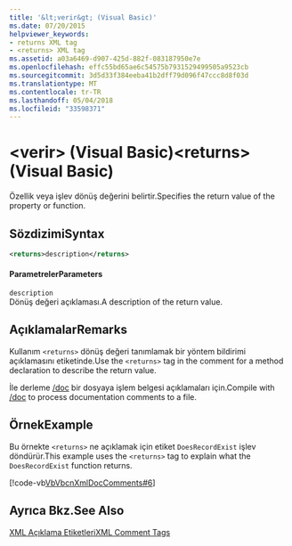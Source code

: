 ```yaml
---
title: '&lt;verir&gt; (Visual Basic)'
ms.date: 07/20/2015
helpviewer_keywords:
- returns XML tag
- <returns> XML tag
ms.assetid: a03a6469-d907-425d-882f-083187950e7e
ms.openlocfilehash: effc55bd65ae6c54575b7931529499505a9523cb
ms.sourcegitcommit: 3d5d33f384eeba41b2dff79d096f47ccc8d8f03d
ms.translationtype: MT
ms.contentlocale: tr-TR
ms.lasthandoff: 05/04/2018
ms.locfileid: "33598371"
---
```

# <a name="ltreturnsgt-visual-basic"></a><span data-ttu-id="c3912-102">&lt;verir&gt; (Visual Basic)</span><span class="sxs-lookup"><span data-stu-id="c3912-102">&lt;returns&gt; (Visual Basic)</span></span>
<span data-ttu-id="c3912-103">Özellik veya işlev dönüş değerini belirtir.</span><span class="sxs-lookup"><span data-stu-id="c3912-103">Specifies the return value of the property or function.</span></span>  
  
## <a name="syntax"></a><span data-ttu-id="c3912-104">Sözdizimi</span><span class="sxs-lookup"><span data-stu-id="c3912-104">Syntax</span></span>  
  
```xml  
<returns>description</returns>  
```  
  
#### <a name="parameters"></a><span data-ttu-id="c3912-105">Parametreler</span><span class="sxs-lookup"><span data-stu-id="c3912-105">Parameters</span></span>  
 `description`  
 <span data-ttu-id="c3912-106">Dönüş değeri açıklaması.</span><span class="sxs-lookup"><span data-stu-id="c3912-106">A description of the return value.</span></span>  
  
## <a name="remarks"></a><span data-ttu-id="c3912-107">Açıklamalar</span><span class="sxs-lookup"><span data-stu-id="c3912-107">Remarks</span></span>  
 <span data-ttu-id="c3912-108">Kullanım `<returns>` dönüş değeri tanımlamak bir yöntem bildirimi açıklamasını etiketinde.</span><span class="sxs-lookup"><span data-stu-id="c3912-108">Use the `<returns>` tag in the comment for a method declaration to describe the return value.</span></span>  
  
 <span data-ttu-id="c3912-109">İle derleme [/doc](../../../visual-basic/reference/command-line-compiler/doc.md) bir dosyaya işlem belgesi açıklamaları için.</span><span class="sxs-lookup"><span data-stu-id="c3912-109">Compile with [/doc](../../../visual-basic/reference/command-line-compiler/doc.md) to process documentation comments to a file.</span></span>  
  
## <a name="example"></a><span data-ttu-id="c3912-110">Örnek</span><span class="sxs-lookup"><span data-stu-id="c3912-110">Example</span></span>  
 <span data-ttu-id="c3912-111">Bu örnekte `<returns>` ne açıklamak için etiket `DoesRecordExist` işlev döndürür.</span><span class="sxs-lookup"><span data-stu-id="c3912-111">This example uses the `<returns>` tag to explain what the `DoesRecordExist` function returns.</span></span>  
  
 [!code-vb[VbVbcnXmlDocComments#6](../../../visual-basic/language-reference/xmldoc/codesnippet/VisualBasic/returns_1.vb)]  
  
## <a name="see-also"></a><span data-ttu-id="c3912-112">Ayrıca Bkz.</span><span class="sxs-lookup"><span data-stu-id="c3912-112">See Also</span></span>  
 [<span data-ttu-id="c3912-113">XML Açıklama Etiketleri</span><span class="sxs-lookup"><span data-stu-id="c3912-113">XML Comment Tags</span></span>](../../../visual-basic/language-reference/xmldoc/recommended-xml-tags-for-documentation-comments.md)
